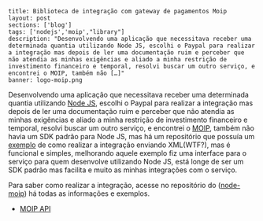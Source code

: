 ```
title: Biblioteca de integração com gateway de pagamentos Moip
layout: post
sections: ['blog']
tags: ['nodejs','moip',"library"]
description: "Desenvolvendo uma aplicação que necessitava receber uma determinada quantia utilizando Node JS, escolhi o Paypal para realizar a integração mas depois de ler uma documentação ruim e perceber que não atendia as minhas exigências e aliado a minha restrição de investimento financeiro e temporal, resolvi buscar um outro serviço, e encontrei o MOIP, também não […]"
banner: logo-moip.png
```

Desenvolvendo uma aplicação que necessitava receber uma determinada quantia utilizando [Node JS](http://nodejs.org/), escolhi o Paypal para realizar a integração mas depois de ler uma documentação ruim e perceber que não atendia as minhas exigências e aliado a minha restrição de investimento financeiro e temporal, resolvi buscar um outro serviço, e encontrei o [MOIP](http://moip.com.br/), também não havia um SDK padrão para Node JS, mas há um repositório que possuía um [exemplo](https://github.com/moiplabs/moipjs) de como realizar a integração enviando XML(WTF?), mas é funcional e simples, melhorando aquele exemplo fiz uma interface para o serviço para quem desenvolve utilizando Node JS, está longe de ser um SDK padrão mas facilita e muito as minhas integrações com o serviço.

Para saber como realizar a integração, acesse no repositório do ([node-moip](https://github.com/lucasbrigida/node-moip)) há todas as informações e exemplos.

- [MOIP API](http://labs.moip.com.br/playground/basica)